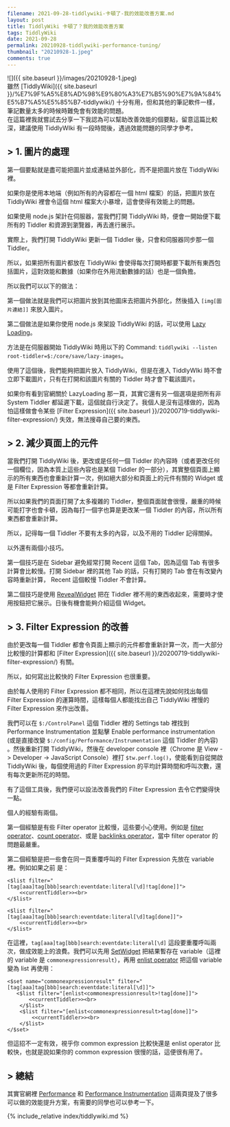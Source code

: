 ```yaml
---
filename: 2021-09-28-tiddlywiki-卡頓了-我的效能改善方案.md
layout: post
title: TiddlyWiki 卡頓了？我的效能改善方案
tags: TiddlyWiki
date: 2021-09-28
permalink: 20210928-tiddlywiki-performance-tuning/
thumbnail: "20210928-1.jpeg"
comments: true
---
```


![]({{ site.baseurl }}/images/20210928-1.jpeg)  
雖然 [TiddlyWiki]({{ site.baseurl }}/%E7%9F%A5%E8%AD%98%E9%80%A3%E7%B5%90%E7%9A%84%E5%B7%A5%E5%85%B7-tiddlywiki/) 十分有用，但和其他的筆記軟件一樣，筆記數量太多的時候時難免會有效能的問題。  
在這篇裡我就嘗試去分享一下我認為可以幫助改善效能的個要點，留意這篇比較深，建議使用 TiddlyWIki 有一段時間後，遇過效能問題的同學才參考。

## > 1. 圖片的處理

第一個要點就是盡可能把圖片並成連結並外部化，而不是把圖片放在 TiddlyWiki 裡。

如果你是使用本地端（例如所有的內容都在一個 html 檔案）的話，把圖片放在 TiddlyWiki 裡會令這個 html 檔案大小暴增，這會使得有效能上的問題。

如果使用 node.js 架計在伺服器，當我們打開 TiddlyWiki 時，便會一開始便下載所有的 Tiddler 和資源到瀏覽器，再去進行展示。

實際上，我們打開 TiddlyWiki 更新一個 Tiddler 後，只會和伺服器同步那一個 Tiddler。

所以，如果把所有圖片都放在 TiddlyWiki 會使得每次打開時都要下載所有東西包括圖片，這對效能和數據（如果你在外用流動數據的話）也是一個負擔。

所以我們可以以下的做法：

第一個做法就是我們可以把圖片放到其他圖床去把圖片外部化，然後插入 `[img[圖片連結]]` 來放入圖片。

第二個做法是如果你使用 node.js 來架設 TiddlyWiki 的話，可以使用 [Lazy Loading](https://tiddlywiki.com/#LazyLoading)。

方法是在伺服器開始 TiddlyWiki 時用以下的 Command: `tiddlywiki --listen root-tiddler=$:/core/save/lazy-images`。

使用了這個後，我們能夠把圖片放入 TiddlyWiki，但是在進入 TiddlyWIki 時不會立即下載圖片，只有在打開和該圖片有關的 Tiddler 時才會下載該圖片。

如果你有看到官網關於 LazyLoading 那一頁，其實它還有另一個選項是把所有非 System Tiddler 都延遲下載，這個就自行決定了。我個人是沒有這樣做的，因為怕這樣做會令某些 [Filter Expression]({{ site.baseurl }}/20200719-tiddlywiki-filter-expression/) 失效，無法搜尋自己要的東西。

## > 2. 減少頁面上的元件

當我們打開 TiddlyWiki 後，更改或是任何一個 Tiddler 的內容時（或者更改任何一個欄位，因為本質上這些內容也是某個 Tiddler 的一部分），其實整個頁面上顯示的所有東西也會重新計算一次，例如絕大部分和頁面上的元件有關的 Widget 或是 Filter Expression 等都會重新計算。

所以如果我們的頁面打開了太多複雜的 Tiddler，整個頁面就會很慢，嚴重的時候可能打字也會卡頓，因為每打一個字也算是更改某一個 Tiddler 的內容，所以所有東西都會重新計算。

所以，記得每一個 Tiddler 不要有太多的內容，以及不用的 Tiddler 記得關掉。

以外還有兩個小技巧。

第一個技巧是在 Sidebar 避免經常打開 Recent 這個 Tab，因為這個 Tab 有很多計算會比較慢。打開 Sidebar 裡的其他 Tab 的話，只有打開的 Tab 會在有改變內容時重新計算， Recent 這個較慢 Tiddler 不會計算。

第二個技巧是使用 [RevealWidget](https://tiddlywiki.com/#RevealWidget) 把在 Tiddler 裡不用的東西收起來，需要時才使用按鈕把它展示。日後有機會能夠介紹這個 Widget。

## > 3. Filter Expression 的改善

由於更改每一個 Tiddler 都會令頁面上顯示的元件都會重新計算一次，而一大部分比較慢的計算都和 [Filter Expression]({{ site.baseurl }}/20200719-tiddlywiki-filter-expression/) 有關。

所以，如何寫出比較快的 Filter Expression 也很重要。

由於每人使用的 Filter Expression 都不相同，所以在這裡先說如何找出每個 Filter Expression 的運算時間，這樣每個人都能找出自己 TiddlyWiki 裡慢的 Filter Expression 來作出改善。

我們可以在 `$:/ControlPanel` 這個 Tiddler 裡的 Settings tab 裡找到 Performance Instrumentation 並點擊 Enable performance instrumentation (或是直接改變 `$:/config/Performance/Instrumentation` 這個 Tiddler 的內容)
。然後重新打開 TiddlyWiki，然後在 developer console 裡（Chrome 是 View -\> Developer -\> JavaScript Console）裡打 `$tw.perf.log()`，使能看到自從開啟 TiddlyWiki 後，每個使用過的 Filter Expression 的平均計算時間和呼叫次數，還有每次更新所花的時間。

有了這個工具後，我們便可以設法改善我們的 Filter Expression 去令它們變得快一點。

個人的經驗有兩個。

第一個經驗是有些 Filter operator 比較慢，這些要小心使用。例如是 [filter operator](https://tiddlywiki.com/#filter%20Operator)、[count operator](https://tiddlywiki.com/#count%20Operator)、或是 [backlinks operator](https://tiddlywiki.com/#backlinks%20Operator)，當中 filter operator 的問題最嚴重。

第二個經驗是把一些會在同一頁重覆呼叫的 Filter Expression 先放在 variable 裡。例如如果之前
是：

	<$list filter="[tag[aaa]tag[bbb]search:eventdate:literal[\d]!tag[done]]">
	    <<currentTiddler>><br>
	</$list>
	
	<$list filter="[tag[aaa]tag[bbb]search:eventdate:literal[\d]tag[done]]">
	    <<currentTiddler>><br>
	</$list>

在這裡，`tag[aaa]tag[bbb]search:eventdate:literal[\d]` 這段要重覆呼叫兩次，做成效能上的浪費。我們可以先用 [SetWidget](https://tiddlywiki.com/#SetWidget) 把結果暫存在 variable（這裡的 variable 是 `commonexpressionresult`），再用 [enlist operator](https://tiddlywiki.com/#enlist%20Operator) 把這個 variable 變為 list 再使用：

	<$set name="commonexpressionresult" filter="[tag[aaa]tag[bbb]search:eventdate:literal[\d]]">
	   <$list filter="[enlist<commonexpressionresult>!tag[done]]">
	       <<currentTiddler>><br>
	    </$list>
	    <$list filter="[enlist<commonexpressionresult>tag[done]]">
	        <<currentTiddler>><br>
	    </$list>
	</$set>

但這招不一定有效，視乎你 common expression 比較快還是 enlist operator 比較快，也就是說如果你的 common expression 很慢的話，這便很有用了。

## > 總結

其實官網裡 [Performance](https://tiddlywiki.com/#Performance) 和 [Performance Instrumentation](https://tiddlywiki.com/#Performance%20Instrumentation) 這兩頁提及了很多可以做的效能提升方案，有需要的同學也可以參考一下。


{% include_relative index/tiddlywiki.md %}